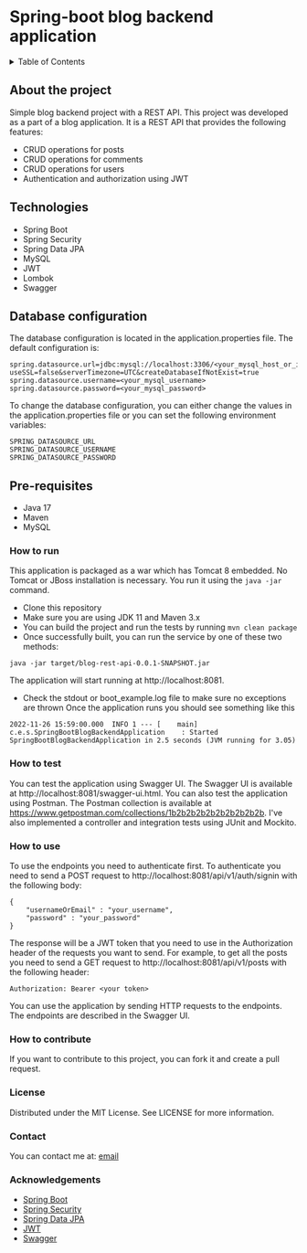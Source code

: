 # Spring-boot blog backend application

[//]: # (Table of Contents)
<details>
    <summary>Table of Contents</summary>
    <ol>
        <li>
            <a href="https://github.com/Orcohen33/spring-boot-blog-backend/tree/dev#about-the-project">About the project</a>
        </li>
        <li>
            <a href="https://github.com/Orcohen33/spring-boot-blog-backend/tree/dev#about-the-service">About the Service</a>
        </li>
        <li>
            <a href="https://github.com/Orcohen33/spring-boot-blog-backend/tree/dev#technologies">Technologies</a>
        </li>
        <li>
            <a href="https://github.com/Orcohen33/spring-boot-blog-backend/tree/dev#database-configuration">Database configuration</a>
        </li>
        <li>
            <a href="https://github.com/Orcohen33/spring-boot-blog-backend/tree/dev#pre-requisites">Pre-requisites</a>
        </li>
        <li>
            <a href="https://github.com/Orcohen33/spring-boot-blog-backend/tree/dev#how-to-run">How to run</a>
        </li>
        <li>
            <a href="https://github.com/Orcohen33/spring-boot-blog-backend/tree/dev#how-to-test">How to test</a>
        </li>
        <li>
            <a href="https://github.com/Orcohen33/spring-boot-blog-backend/tree/dev#how-to-use">How to use</a>
        </li>
        <li>
            <a href="https://github.com/Orcohen33/spring-boot-blog-backend/tree/dev#how-to-contribute">How to contribute</a>
        </li>
    </ol>
</details>


## About the project
Simple blog backend project with a REST API.
This project was developed as a part of a blog application. It is a REST API that provides the following features:
- CRUD operations for posts
- CRUD operations for comments
- CRUD operations for users
- Authentication and authorization using JWT


## Technologies
- Spring Boot
- Spring Security
- Spring Data JPA
- MySQL
- JWT
- Lombok
- Swagger

## Database configuration
  The database configuration is located in the application.properties file. The default configuration is:
```
spring.datasource.url=jdbc:mysql://localhost:3306/<your_mysql_host_or_ip>?useSSL=false&serverTimezone=UTC&createDatabaseIfNotExist=true
spring.datasource.username=<your_mysql_username>
spring.datasource.password=<your_mysql_password>
```
  To change the database configuration, you can either change the values in the application.properties file or you can set the following environment variables:
```
SPRING_DATASOURCE_URL
SPRING_DATASOURCE_USERNAME
SPRING_DATASOURCE_PASSWORD
```


## Pre-requisites
- Java 17
- Maven
- MySQL

### How to run
  This application is packaged as a war which has Tomcat 8 embedded. No Tomcat or JBoss installation is necessary.
  You run it using the `java -jar` command.
- Clone this repository
- Make sure you are using JDK 11 and Maven 3.x
- You can build the project and run the tests by running `mvn clean package`
- Once successfully built, you can run the service by one of these two methods:
```
java -jar target/blog-rest-api-0.0.1-SNAPSHOT.jar
```
  The application will start running at http://localhost:8081.

- Check the stdout or boot_example.log file to make sure no exceptions are thrown
  Once the application runs you should see something like this
```
2022-11-26 15:59:00.000  INFO 1 --- [    main] c.e.s.SpringBootBlogBackendApplication    : Started SpringBootBlogBackendApplication in 2.5 seconds (JVM running for 3.05)
```


### How to test
  You can test the application using Swagger UI. The Swagger UI is available at http://localhost:8081/swagger-ui.html.
  You can also test the application using Postman. The Postman collection is available at https://www.getpostman.com/collections/1b2b2b2b2b2b2b2b2b2b.
  I've also implemented a controller and integration tests using JUnit and Mockito.


### How to use
  To use the endpoints you need to authenticate first.
  To authenticate you need to send a POST request to http://localhost:8081/api/v1/auth/signin with the following body:
```
{
    "usernameOrEmail" : "your_username",
    "password" : "your_password"
}
```
  The response will be a JWT token that you need to use in the Authorization header of the requests you want to send.
    For example, to get all the posts you need to send a GET request to http://localhost:8081/api/v1/posts with the following header:
```
Authorization: Bearer <your token>
```
  You can use the application by sending HTTP requests to the endpoints.
  The endpoints are described in the Swagger UI.

### How to contribute
  If you want to contribute to this project,
  you can fork it and create a pull request.

### License
  Distributed under the MIT License. See LICENSE for more information.

### Contact
  You can contact me at: [email](mailto:orcohen3322@gmail.com)

### Acknowledgements
- [Spring Boot](https://spring.io/projects/spring-boot)
- [Spring Security](https://spring.io/projects/spring-security)
- [Spring Data JPA](https://spring.io/projects/spring-data-jpa)
- [JWT](https://jwt.io/)
- [Swagger](https://swagger.io/)

